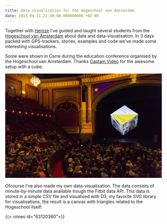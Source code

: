 ```yaml
---
title: Data-visualisation for the Hogeschool van Amsterdam
date: 2013-04-11 21:49:08.000000000 +02:00
---
```

Together with [Heinze](http://heinzehavinga.nl/) I've guided and taught several students from the [Hogeschool van Amsterdam](http://www.hva.nl/) about data and data-visualisation. In 3 days packed with GPS-trackers, stories, examples and code we've made some interesting visualisations.

Some were shown in Carre during the education conference organised by the Hogeschool van Amsterdam. Thanks [Captain Video](http://www.captainvideo.nl/) for the awesome setup with a cube:

![Carre, video and data-visualisation setup by Captain Video](/img/carre.jpg)

Ofcourse I've also made my own data-visualisation. The data consists of minute-by-minute data available trough the Fitbit data API. This data is stored in a simple CSV file and visualised with D3, my favorite SVG library for visualisations, the result is a canvas with triangles related to the Hogeschool itself:

{{< vimeo id="63120360">}}